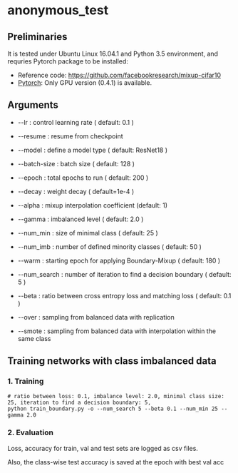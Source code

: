 # anonymous_test

## Preliminaries
It is tested under Ubuntu Linux 16.04.1 and Python 3.5 environment, and requries Pytorch package to be installed:
* Reference code: https://github.com/facebookresearch/mixup-cifar10
* [Pytorch](http://pytorch.org/): Only GPU version (0.4.1) is available.

## Arguments

* --lr : control learning rate ( default: 0.1 )
* --resume : resume from checkpoint
* --model : define a model type ( default: ResNet18 )
* --batch-size : batch size ( default: 128 )
* --epoch : total epochs to run ( default: 200 )
* --decay : weight decay ( default=1e-4 )
* --alpha : mixup interpolation coefficient (default: 1)

* --gamma : imbalanced level ( default: 2.0 )
* --num_min : size of minimal class ( default: 25 )
* --num_imb : number of defined minority classes ( default: 50 )
* --warm : starting epoch for applying Boundary-Mixup ( default: 180 )
* --num_search : number of iteration to find a decision boundary ( default: 5 )
* --beta : ratio between cross entropy loss and matching loss ( default: 0.1 )

* --over : sampling from balanced data with replication
* --smote : sampling from balanced data with interpolation within the same class

## Training networks with class imbalanced data

### 1. Training
```
# ratio between loss: 0.1, imbalance level: 2.0, minimal class size: 25, iteration to find a decision boundary: 5, 
python train_boundary.py -o --num_search 5 --beta 0.1 --num_min 25 --gamma 2.0
```
### 2. Evaluation

Loss, accuracy for train, val and test sets are logged as csv files.

Also, the class-wise test accuracy is saved at the epoch with best val acc 

